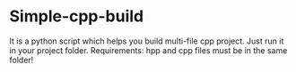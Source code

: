# Simple-cpp-build
It is a python script which helps you build multi-file cpp project. Just run it in your project folder.
Requirements: hpp and cpp files must be in the same folder!
